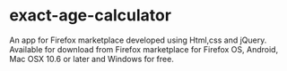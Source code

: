exact-age-calculator
====================

An app for Firefox marketplace developed using Html,css and jQuery.
Available for download from Firefox marketplace for Firefox OS, Android, Mac OSX 10.6 or later and Windows for free.
